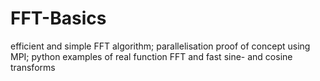 # FFT-Basics
efficient and simple FFT algorithm; parallelisation proof of concept using MPI; python examples of real function FFT and fast sine- and cosine transforms
